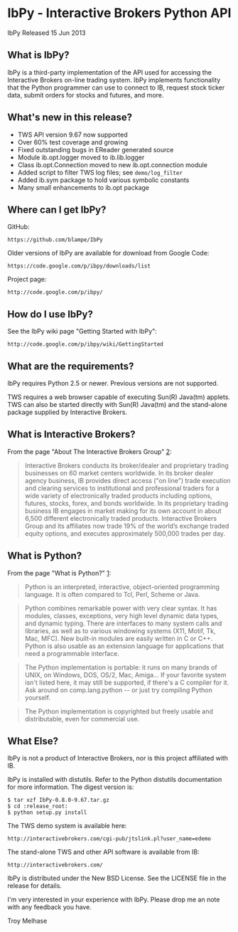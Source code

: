 IbPy - Interactive Brokers Python API
==============================================================================
IbPy  Released 15 Jun 2013


What is IbPy?
------------------------------------------------------------------------------
IbPy is a third-party implementation of the API used for accessing the
Interactive Brokers on-line trading system. IbPy implements functionality that
the Python programmer can use to connect to IB, request stock ticker data,
submit orders for stocks and futures, and more.


What's new in this release?
------------------------------------------------------------------------------

  * TWS API version 9.67 now supported
  * Over 60% test coverage and growing
  * Fixed outstanding bugs in EReader generated source
  * Module ib.opt.logger moved to ib.lib.logger
  * Class ib.opt.Connection moved to new ib.opt.connection module
  * Added script to filter TWS log files; see `demo/log_filter`
  * Added ib.sym package to hold various symbolic constants
  * Many small enhancements to ib.opt package


Where can I get IbPy?
------------------------------------------------------------------------------
GitHub:

    https://github.com/blampe/IbPy

Older versions of IbPy are available for download from Google Code:

    https://code.google.com/p/ibpy/downloads/list

Project page:

    http://code.google.com/p/ibpy/


How do I use IbPy?
------------------------------------------------------------------------------
See the IbPy wiki page "Getting Started with IbPy":

    http://code.google.com/p/ibpy/wiki/GettingStarted


What are the requirements?
------------------------------------------------------------------------------
IbPy requires Python 2.5 or newer. Previous versions are not supported.

TWS requires a web browser capable of executing Sun(R) Java(tm) applets. TWS
can also be started directly with Sun(R) Java(tm) and the stand-alone package
supplied by Interactive Brokers.


What is Interactive Brokers?
------------------------------------------------------------------------------
From the page "About The Interactive Brokers Group" [2]:

> Interactive Brokers conducts its broker/dealer and proprietary trading
> businesses on 60 market centers worldwide. In its broker dealer agency
> business, IB provides direct access ("on line") trade execution and clearing
> services to institutional and professional traders for a wide variety of
> electronically traded products including options, futures, stocks, forex, and
> bonds worldwide. In its proprietary trading business IB engages in market
> making for its own account in about 6,500 different electronically traded
> products. Interactive Brokers Group and its affiliates now trade 19% of the
> world’s exchange traded equity options, and executes approximately 500,000
> trades per day.


What is Python?
------------------------------------------------------------------------------
From the page "What is Python?" [1]:

> Python is an interpreted, interactive, object-oriented programming language.
> It is often compared to Tcl, Perl, Scheme or Java.

> Python combines remarkable power with very clear syntax. It has modules,
> classes, exceptions, very high level dynamic data types, and dynamic typing.
> There are interfaces to many system calls and libraries, as well as to
> various windowing systems (X11, Motif, Tk, Mac, MFC). New built-in modules
> are easily written in C or C++. Python is also usable as an extension
> language for applications that need a programmable interface.

> The Python implementation is portable: it runs on many brands of UNIX, on
> Windows, DOS, OS/2, Mac, Amiga... If your favorite system isn't listed here,
> it may still be supported, if there's a C compiler for it. Ask around on
> comp.lang.python -- or just try compiling Python yourself.

> The Python implementation is copyrighted but freely usable and distributable,
> even for commercial use.


What Else?
------------------------------------------------------------------------------
IbPy is not a product of Interactive Brokers, nor is this project affiliated
with IB.

IbPy is installed with distutils. Refer to the Python distutils documentation
for more information. The digest version is:

    $ tar xzf IbPy-0.8.0-9.67.tar.gz
    $ cd :release_root:
    $ python setup.py install

The TWS demo system is available here:

    http://interactivebrokers.com/cgi-pub/jtslink.pl?user_name=edemo

The stand-alone TWS and other API software is available from IB:

    http://interactivebrokers.com/

IbPy is distributed under the New BSD License. See the LICENSE file in the
release for details.

I'm very interested in your experience with IbPy. Please drop me an note with
any feedback you have.


Troy Melhase


[1]: http://www.interactivebrokers.com/en/general/about/about.php
[2]: http://python.org/doc/Summary.html
